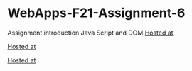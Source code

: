 # WebApps-F21-Assignment-6
Assignment introduction Java Script and DOM
[Hosted at](https://44-563-webapps-f21.github.io/webapps-f21-assignment-6-bhavana51197/pass.html)

[Hosted at](https://44-563-webapps-f21.github.io/webapps-f21-assignment-6-bhavana51197/arithmetic.html)

[Hosted at](https://44-563-webapps-f21.github.io/webapps-f21-assignment-6-bhavana51197/car.html)
